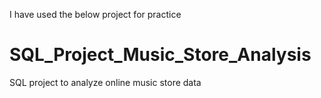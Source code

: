 I have used the below project for practice
# SQL_Project_Music_Store_Analysis
SQL project to analyze online music store data

